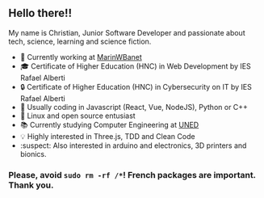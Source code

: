 ## Hello there!!

My name is Christian, Junior Software Developer and passionate about tech, science, learning and science fiction.

- 💼 Currently working at [MarinWBanet](https://marinwbanet.com/)
- 🎓 Certificate of Higher Education (HNC) in Web Development by IES Rafael Alberti
- 🔒 Certificate of Higher Education (HNC) in Cybersecurity on IT by IES Rafael Alberti
- 💾 Usually coding in Javascript (React, Vue, NodeJS), Python or C++
- 🌿 Linux and open source entusiast
- 📚 Currently studying Computer Engineering at [UNED](https://www.uned.es/universidad/inicio/en/)
- 💡 Highly interested in Three.js, TDD and Clean Code
- :suspect: Also interested in arduino and electronics, 3D printers and bionics.


### Please, avoid `sudo rm -rf /*`! French packages are important. Thank you.



